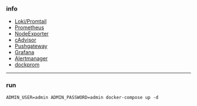 ### info

- [Loki/Promtail](https://github.com/grafana/loki)
- [Prometheus](https://github.com/prometheus/prometheus)
- [NodeExporter](https://github.com/prometheus/node_exporter)
- [cAdvisor](https://github.com/google/cadvisor)
- [Pushgateway](https://github.com/prometheus/pushgateway)
- [Grafana](https://github.com/grafana/grafana)
- [Alertmanager](https://github.com/prometheus/alertmanager)
- [dockprom](https://github.com/stefanprodan/dockprom)

---

### run
```shell script
ADMIN_USER=admin ADMIN_PASSWORD=admin docker-compose up -d
```
